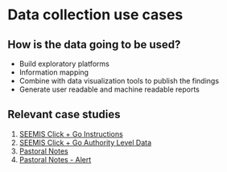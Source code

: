 # Data collection use cases

## How is the data going to be used?
- Build exploratory platforms
- Information mapping
- Combine with data visualization tools to publish the findings
- Generate user readable and machine readable reports

## Relevant case studies
1. [SEEMIS Click + Go Instructions](https://www.abernet.org/mis/wp-content/uploads/sites/5/2017/03/How-to-Record-Incident.pdf)
2. [SEEMIS Click + Go Authority Level Data](http://www.employabilityinscotland.com/media/100529/16__choices_example_notes_for_las.pdf)
3. [Pastoral Notes](https://blogs.glowscotland.org.uk/fa/public/GirfecFalkirk/uploads/sites/2017/2016/05/School-Aged-Children-Named-Person-Service-Information-Sharing-Protocol.pdf)
4. [Pastoral Notes - Alert](https://www.abernet.org/mis/wp-content/uploads/sites/5/2017/03/Write-a-Note-and-set-up-an-Alert.pdf)
